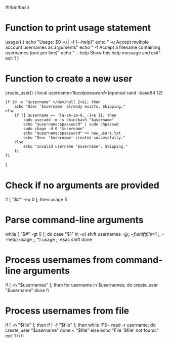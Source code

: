 #!/bin/bash

# Function to print usage statement
usage() {
    echo "Usage: $0 -u <usernames> | -f <file> [--help]"
    echo "  -u  Accept multiple account usernames as arguments"
    echo "  -f  Accept a filename containing usernames (one per line)"
    echo "  --help  Show this help message and exit"
    exit 1
}

# Function to create a new user
create_user() {
    local username=$1
    local password=$(openssl rand -base64 12)
    
    if id -u "$username" >/dev/null 2>&1; then
        echo "User '$username' already exists. Skipping."
    else
        if [[ $username =~ ^[a-zA-Z0-9._-]+$ ]]; then
            sudo useradd -m -s /bin/bash "$username"
            echo "$username:$password" | sudo chpasswd
            sudo chage -d 0 "$username"
            echo "$username:$password" >> new_users.txt
            echo "User '$username' created successfully."
        else
            echo "Invalid username '$username'. Skipping."
        fi
    fi
}

# Check if no arguments are provided
if [ "$#" -eq 0 ]; then
    usage
fi

# Parse command-line arguments
while [ "$#" -gt 0 ]; do
    case "$1" in
        -u)
            shift
            usernames=$@
            ;;
        -f)
            shift
            file=$1
            ;;
        --help)
            usage
            ;;
        *)
            usage
            ;;
    esac
    shift
done

# Process usernames from command-line arguments
if [ -n "$usernames" ]; then
    for username in $usernames; do
        create_user "$username"
    done
fi

# Process usernames from file
if [ -n "$file" ]; then
    if [ -f "$file" ]; then
        while IFS= read -r username; do
            create_user "$username"
        done < "$file"
    else
        echo "File '$file' not found."
        exit 1
    fi
fi
